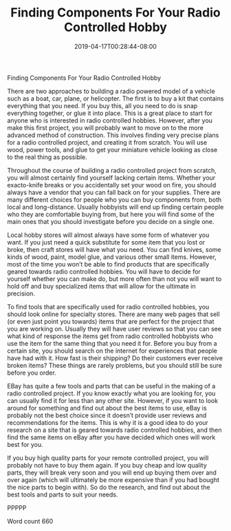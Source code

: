 ﻿---
title: "Finding Components For Your Radio Controlled Hobby"
date: 2019-04-17T00:28:44-08:00
description: "RC Hobbies Tips for Web Success"
featured_image: "/images/RC Hobbies.jpg"
tags: ["RC Hobbies"]
---

Finding Components For Your Radio Controlled Hobby

There are two approaches to building a radio powered model of a vehicle such as a boat, car, plane, or helicopter. The first is to buy a kit that contains everything that you need. If you buy this, all you need to do is snap everything together, or glue it into place. This is a great place to start for anyone who is interested in radio controlled hobbies. However, after you make this first project, you will probably want to move on to the more advanced method of construction. This involves finding very precise plans for a radio controlled project, and creating it from scratch. You will use wood, power tools, and glue to get your miniature vehicle looking as close to the real thing as possible.

Throughout the course of building a radio controlled project from scratch, you will almost certainly find yourself lacking certain items. Whether your exacto-knife breaks or you accidentally set your wood on fire, you should always have a vendor that you can fall back on for your supplies. There are many different choices for people who you can buy components from, both local and long-distance. Usually hobbyists will end up finding certain people who they are comfortable buying from, but here you will find some of the main ones that you should investigate before you decide on a single one.

Local hobby stores will almost always have some form of whatever you want. If you just need a quick substitute for some item that you lost or broke, then craft stores will have what you need. You can find knives, some kinds of wood, paint, model glue, and various other small items. However, most of the time you won’t be able to find products that are specifically geared towards radio controlled hobbies. You will have to decide for yourself whether you can make do, but more often than not you will want to hold off and buy specialized items that will allow for the ultimate in precision.

To find tools that are specifically used for radio controlled hobbies, you should look online for specialty stores. There are many web pages that sell (or even just point you towards) items that are perfect for the project that you are working on. Usually they will have user reviews so that you can see what kind of response the items get from radio controlled hobbyists who use the item for the same thing that you need it for. Before you buy from a certain site, you should search on the internet for experiences that people have had with it. How fast is their shipping? Do their customers ever receive broken items? These things are rarely problems, but you should still be sure before you order.

EBay has quite a few tools and parts that can be useful in the making of a radio controlled project. If you know exactly what you are looking for, you can usually find it for less than any other site. However, if you want to look around for something and find out about the best items to use, eBay is probably not the best choice since it doesn’t provide user reviews and recommendations for the items. This is why it is a good idea to do your research on a site that is geared towards radio controlled hobbies, and then find the same items on eBay after you have decided which ones will work best for you.

If you buy high quality parts for your remote controlled project, you will probably not have to buy them again. If you buy cheap and low quality parts, they will break very soon and you will end up buying them over and over again (which will ultimately be more expensive than if you had bought the nice parts to begin with). So do the research, and find out about the best tools and parts to suit your needs.

PPPPP

Word count 660
